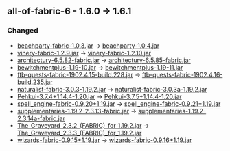 ## all-of-fabric-6 - 1.6.0 -> 1.6.1

### Changed

  * [beachparty-fabric-1.0.3.jar](https://www.curseforge.com/minecraft/mc-mods/beachparty/files/4553119) -> [beachparty-1.0.4.jar](https://www.curseforge.com/minecraft/mc-mods/beachparty/files/4555783)
  * [vinery-fabric-1.2.9.jar](https://www.curseforge.com/minecraft/mc-mods/lets-do-wine/files/4553117) -> [vinery-fabric-1.2.10.jar](https://www.curseforge.com/minecraft/mc-mods/lets-do-wine/files/4555906)
  * [architectury-6.5.82-fabric.jar](https://www.curseforge.com/minecraft/mc-mods/architectury-api/files/4521272) -> [architectury-6.5.85-fabric.jar](https://www.curseforge.com/minecraft/mc-mods/architectury-api/files/4555748)
  * [bewitchmentplus-1.19-10.jar](https://www.curseforge.com/minecraft/mc-mods/bewitchment-plus/files/4482240) -> [bewitchmentplus-1.19-11.jar](https://www.curseforge.com/minecraft/mc-mods/bewitchment-plus/files/4554027)
  * [ftb-quests-fabric-1902.4.15-build.228.jar](https://www.curseforge.com/minecraft/mc-mods/ftb-quests-fabric/files/4530021) -> [ftb-quests-fabric-1902.4.16-build.235.jar](https://www.curseforge.com/minecraft/mc-mods/ftb-quests-fabric/files/4553967)
  * [naturalist-fabric-3.0.3-1.19.2.jar](https://www.curseforge.com/minecraft/mc-mods/naturalist/files/4544558) -> [naturalist-fabric-3.0.3a-1.19.2.jar](https://www.curseforge.com/minecraft/mc-mods/naturalist/files/4553932)
  * [Pehkui-3.7.4+1.14.4-1.20.jar](https://www.curseforge.com/minecraft/mc-mods/pehkui/files/4547365) -> [Pehkui-3.7.5+1.14.4-1.20.jar](https://www.curseforge.com/minecraft/mc-mods/pehkui/files/4556169)
  * [spell_engine-fabric-0.9.20+1.19.jar](https://www.curseforge.com/minecraft/mc-mods/spell-engine/files/4548407) -> [spell_engine-fabric-0.9.21+1.19.jar](https://www.curseforge.com/minecraft/mc-mods/spell-engine/files/4555810)
  * [supplementaries-1.19.2-2.3.13-fabric.jar](https://www.curseforge.com/minecraft/mc-mods/supplementaries/files/4548861) -> [supplementaries-1.19.2-2.3.14a-fabric.jar](https://www.curseforge.com/minecraft/mc-mods/supplementaries/files/4555794)
  * [The_Graveyard_2.3.2_(FABRIC)_for_1.19.2.jar](https://www.curseforge.com/minecraft/mc-mods/the-graveyard-fabric/files/4546605) -> [The_Graveyard_2.3.3_(FABRIC)_for_1.19.2.jar](https://www.curseforge.com/minecraft/mc-mods/the-graveyard-fabric/files/4555248)
  * [wizards-fabric-0.9.15+1.19.jar](https://www.curseforge.com/minecraft/mc-mods/wizards/files/4544648) -> [wizards-fabric-0.9.16+1.19.jar](https://www.curseforge.com/minecraft/mc-mods/wizards/files/4555901)

